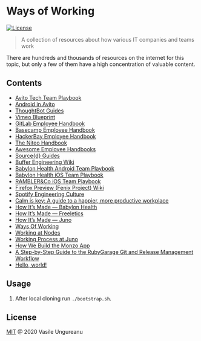 # Ways of Working

<a href="https://github.com/VasileUngureanu/ways-of-working/blob/master/LICENSE"><img src="https://img.shields.io/badge/license-MIT-green.svg" alt="License"></a>

> A collection of resources about how various IT companies and teams work

There are hundreds and thousands of resources on the internet for this topic, but only a few of them have a high concentration of valuable content.

## Contents

* [Avito Tech Team Playbook](https://github.com/avito-tech/playbook)
* [Android in Avito](https://avito-tech.github.io/avito-android/)
* [ThoughtBot Guides](https://github.com/thoughtbot/guides)
* [Vimeo Blueprint](https://github.com/vimeo/Blueprint)
* [GitLab Employee Handbook](https://about.gitlab.com/handbook/)
* [Basecamp Employee Handbook](https://github.com/basecamp/handbook)
* [HackerBay Employee Handbook](https://github.com/hackerbay/Employee-Handbook)
* [The Niteo Handbook](https://github.com/niteoweb/handbook)
* [Awesome Employee Handbooks](https://github.com/hkdobrev/awesome-handbooks)
* [Source{d} Guides](https://github.com/src-d/guide)
* [Buffer Engineering Wiki](https://github.com/bufferapp/README)
* [Babylon Health Android Team Playbook](https://github.com/babylonhealth/android-playbook)
* [Babylon Health iOS Team Playbook](https://github.com/babylonhealth/ios-playbook)
* [RAMBLER&Co iOS Team Playbook](https://github.com/rambler-ios/team)
* [Firefox Preview (Fenix Project) Wiki](https://github.com/mozilla-mobile/fenix/wiki)
* [Spotify Engineering Culture](https://blog.crisp.se/2014/03/27/henrikkniberg/spotify-engineering-culture-part-1)
* [Calm is key: A guide to a happier, more productive workplace](https://www.droidcon.com/media-detail?video=362739078)
* [How It’s Made — Babylon Health](https://thecontext.github.io/website/episodes/29-how-its-made-babylon-health/)
* [How It’s Made — Freeletics](https://thecontext.github.io/website/episodes/25-how-its-made-freeletics/)
* [How It’s Made — Juno](https://thecontext.github.io/website/episodes/26-how-its-made-juno/)
* [Ways Of Working](https://github.com/joelparkerhenderson/ways_of_working)
* [Working at Nodes](https://github.com/nodes-android/guidelines)
* [Working Process at Juno](https://github.com/artem-zinnatullin/TheContext-Podcast/issues/97#issuecomment-409603129)
* [How We Build the Monzo App](https://monzo.com/blog/2018/03/02/app-development)
* [A Step-by-Step Guide to the RubyGarage Git and Release Management Workflow](https://rubygarage.org/blog/git-and-release-management-workflow)
* [Hello, world!](https://medium.com/android-microsoft/hello-world-57fc0630d47c)

## Usage

1. After local cloning run `./bootstrap.sh`.

License
-------

[MIT](LICENSE) @ 2020 Vasile Ungureanu
